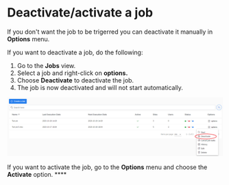 # Deactivate/activate a job

If you don't want the job to be trigerred you can deactivate it manually in **Options** menu. 

If you want to deactivate a job, do the following:

1. Go to the **Jobs** view.
2. Select a job and right-click on **options.**
3. Choose **Deactivate** to deactivate the job.
4. The job is now deactivated and will not start automatically. 

![](../../.gitbook/assets/kodo-cloud-administration-job02%20%282%29.png)

If you want to activate the job, go to the **Options** menu and choose the **Activate** option.      ****



